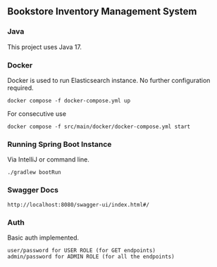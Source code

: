 ## Bookstore Inventory Management System

### Java

This project uses Java 17.

### Docker
Docker is used to run Elasticsearch instance. No further configuration required.

    docker compose -f docker-compose.yml up

For consecutive use

    docker compose -f src/main/docker/docker-compose.yml start

### Running Spring Boot Instance

Via IntelliJ or command line.

    ./gradlew bootRun

### Swagger Docs

    http://localhost:8080/swagger-ui/index.html#/

### Auth

Basic auth implemented.

    user/password for USER ROLE (for GET endpoints)
    admin/password for ADMIN ROLE (for all the endpoints)
